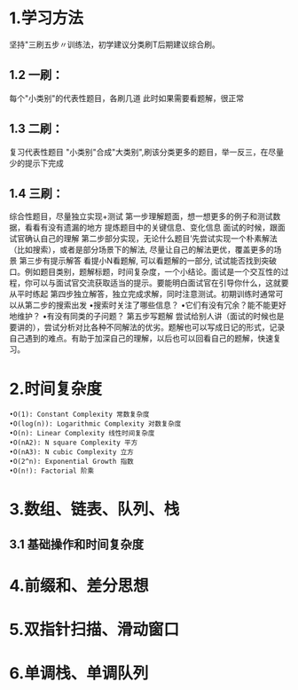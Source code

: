 # 1.学习方法
坚持"三刷五步〃训练法，初学建议分类刷T后期建议综合刷。
## 1.2  一刷：
每个"小类别"的代表性题目，各刷几道 此时如果需要看题解，很正常 
## 1.3 二刷：
复习代表性题目
"小类别"合成"大类别",刷该分类更多的题目，举一反三，在尽量少的提示下完成
## 1.4 三刷：
综合性题目，尽量独立实现+测试
第一步理解题面，想一想更多的例子和测试数据，看看有没有遗漏的地方 提炼题目中的关键信息、变化信息 面试的时候，跟面试官确认自己的理解
第二步部分实现，无论什么题目’先尝试实现一个朴素解法（比如搜索），或者是部分场景下的解法, 尽量让自己的解法更优，覆盖更多的场景
第三步有提示解答 看提小N看题解, 可以看题解的一部分, 试试能否找到突破口。例如题目类别，题解标题，时间复杂度，一个小结论。面试是一个交互性的过程，你可以与面试官交流获取适当的提示。要能明白面试官在引导你什么，这就要从平时练起
第四步独立解答，独立完成求解，同时注意测试。初期训练时通常可以从第二步的搜索出发
•搜索时关注了哪些信息？
•它们有没有冗余？能不能更好地维护？
•有没有同类的子问题？ 第五步写题解
尝试给别人讲（面试的时候也是要讲的），尝试分析对比各种不同解法的优劣。题解也可以写成日记的形式，记录自己遇到的难点。有助于加深自己的理解，以后也可以回看自己的题解，快速复习。

# 2.时间复杂度
```angular2html
•O(1): Constant Complexity 常数复杂度
•O(log(n)): Logarithmic Complexity 对数复杂度
•O(n): Linear Complexity 线性时间复杂度
•O(nA2): N square Complexity 平方
•O(nA3): N cubic Complexity 立方
•O(2^n): Exponential Growth 指数
•O(n!): Factorial 阶乘
```

# 3.数组、链表、队列、栈
## 3.1 基础操作和时间复杂度

# 4.前缀和、差分思想

# 5.双指针扫描、滑动窗口

# 6.单调栈、单调队列
